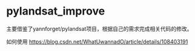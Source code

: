 # pylandsat_improve
主要借鉴了yannforget/pylandsat项目，根据自己的需求完成相关代码的修改。

如何使用
https://blog.csdn.net/WhatUwannadO/article/details/108403191
